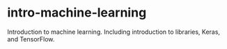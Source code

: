 # intro-machine-learning
Introduction to machine learning. Including introduction to libraries, Keras, and TensorFlow.
